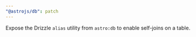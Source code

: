 ```yaml
---
"@astrojs/db": patch
---
```


Expose the Drizzle `alias` utility from `astro:db` to enable self-joins on a table.

